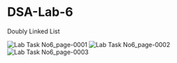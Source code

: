 # DSA-Lab-6
Doubly Linked List

![Lab Task No6_page-0001](https://user-images.githubusercontent.com/73307548/183743864-319d8450-b523-4e30-84fa-73d81d0fa50d.jpg)
![Lab Task No6_page-0002](https://user-images.githubusercontent.com/73307548/183743877-41615642-bf1a-44fd-b4f0-c195a2694bd7.jpg)
![Lab Task No6_page-0003](https://user-images.githubusercontent.com/73307548/183743880-93d68dc1-2a40-4522-a941-cb6225f3b3c1.jpg)
